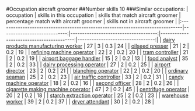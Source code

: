 #Occupation aircraft groomer
##Number skills 10
###Similar occupations:
| occupation                                                                    |   skills in this occupation |   skills that match aircraft groomer |   percentage match with aircraft groomer |   skills not in aircraft groomer |
|:------------------------------------------------------------------------------|----------------------------:|-------------------------------------:|-----------------------------------------:|---------------------------------:|
| [dairy products manufacturing worker](dairy_products_manufacturing_worker.md) |                          27 |                                    3 |                                      0.3 |                               24 |
| [oilseed presser](oilseed_presser.md)                                         |                          21 |                                    2 |                                      0.2 |                               19 |
| [refining machine operator](refining_machine_operator.md)                     |                          22 |                                    2 |                                      0.2 |                               20 |
| [tram controller](tram_controller.md)                                         |                          21 |                                    2 |                                      0.2 |                               19 |
| [airport baggage handler](airport_baggage_handler.md)                         |                          15 |                                    2 |                                      0.2 |                               13 |
| [food analyst](food_analyst.md)                                               |                          35 |                                    2 |                                      0.2 |                               33 |
| [dairy processing operator](dairy_processing_operator.md)                     |                          27 |                                    2 |                                      0.2 |                               25 |
| [airport director](airport_director.md)                                       |                          23 |                                    2 |                                      0.2 |                               21 |
| [blanching operator](blanching_operator.md)                                   |                          22 |                                    2 |                                      0.2 |                               20 |
| [ordinary seaman](ordinary_seaman.md)                                         |                          25 |                                    2 |                                      0.2 |                               23 |
| [air traffic controller](air_traffic_controller.md)                           |                          33 |                                    2 |                                      0.2 |                               31 |
| [candy machine operator](candy_machine_operator.md)                           |                          18 |                                    2 |                                      0.2 |                               16 |
| [second officer](second_officer.md)                                           |                          28 |                                    2 |                                      0.2 |                               26 |
| [cigarette making machine operator](cigarette_making_machine_operator.md)     |                          47 |                                    2 |                                      0.2 |                               45 |
| [centrifuge operator](centrifuge_operator.md)                                 |                          20 |                                    2 |                                      0.2 |                               18 |
| [starch extraction operator](starch_extraction_operator.md)                   |                          25 |                                    2 |                                      0.2 |                               23 |
| [warehouse worker](warehouse_worker.md)                                       |                          39 |                                    2 |                                      0.2 |                               37 |
| [dryer attendant](dryer_attendant.md)                                         |                          30 |                                    2 |                                      0.2 |                               28 |
